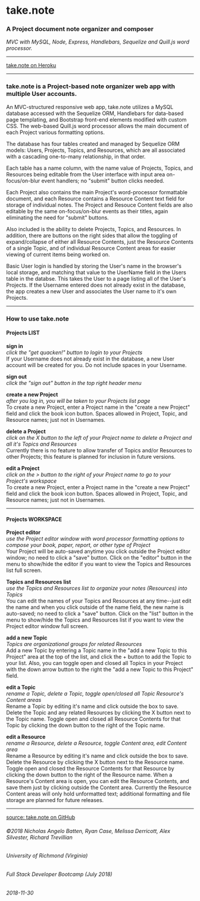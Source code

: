# take.note
### A Project document note organizer and composer

*MVC with MySQL, Node, Express, Handlebars, Sequelize and Quill.js word processor.*

_________________________________________________    

[take.note on Heroku](https://book-reporter.herokuapp.com/)

_________________________________________________    

### take.note is a Project-based note organizer web app with multiple User accounts. 

An MVC-structured responsive web app, take.note utilizes a MySQL database accessed with the Sequelize ORM, Handlebars for data-based page templating, and Bootstrap front-end elements modified with custom CSS. The web-based Quill.js word processor allows the main document of each Project various formatting options.

The database has four tables created and managed by Sequelize ORM models: Users, Projects, Topics, and Resources, which are all associated with a cascading one-to-many relationship, in that order. 

Each table has a name column, with the name value of Projects, Topics, and Resources being editable from the User interface with input area on-focus/on-blur event handlers; no "submit" button clicks needed.

Each Project also contains the main Project's word-processor formattable document, and each Resource contains a Resource Content text field for storage of individual notes. The Project and Resouce Content fields are also editable by the same on-focus/on-blur events as their titles, again eliminating the need for "submit" buttons.

Also included is the ability to delete Projects, Topics, and Resources. In addition, there are buttons on the right sides that allow the toggling of expand/collapse of either all Resource Contents, just the Resource Contents of a single Topic, and of individual Resource Content areas for easier viewing of current items being worked on.

Basic User login is handled by storing the User's name in the browser's local storage, and matching that value to the UserName field in the Users table in the databse. This takes the User to a page listing all of the User's Projects. If the Username entered does not already exist in the database, the app creates a new User and associates the User name to it's own Projects.

_________________________________________________    

### How to use take.note 

#### Projects LIST 

__sign in__    
*click the "get quacken!" button to login to your Projects*    
If your Username does not already exist in the database, a new User account will be created for you. Do not include spaces in your Username.   

__sign out__    
*click the "sign out" button in the top right header menu*   

__create a new Project__    
*after you log in, you will be taken to your Projects list page*   
To create a new Project, enter a Project name in the "create a new Project" field and click the book icon button. Spaces allowed in Project, Topic, and Resource names; just not in Usernames.   

__delete a Project__    
*click on the X button to the left of your Project name to delete a Project and all it's Topics and Resources*   
Currently there is no feature to allow transfer of Topics and/or Resources to other Projects; this feature is planned for inclusion in future versions.   

__edit a Project__    
*click on the > button to the right of your Project name to go to your Project's workspace*   
To create a new Project, enter a Project name in the "create a new Project" field and click the book icon button. Spaces allowed in Project, Topic, and Resource names; just not in Usernames.   
_________________________________________________     

#### Projects WORKSPACE 

__Project editor__    
*use the Project editor window with word processor formatting options to compose your book, paper, report, or other type of Project*   
Your Project will be auto-saved anytime you click outside the Project editor window; no need to click a "save" button. Click on the "editor" button in the menu to show/hide the editor if you want to view the Topics and Resources list full screen.   

__Topics and Resources list__    
*use the Topics and Resources list to organize your notes (Resources) into Topics*   
You can edit the names of your Topics and Resources at any time--just edit the name and when you click outside of the name field, the new name is auto-saved; no need to click a "save" button. Click on the "list" button in the menu to show/hide the Topics and Resources list if you want to view the Project editor window full screen.   

__add a new Topic__    
*Topics are organizational groups for related Resources*   
Add a new Topic by entering a Topic name in the "add a new Topic to this Project" area at the top of the list, and click the + button to add the Topic to your list. Also, you can toggle open and closed all Topics in your Project with the down arrow button to the right the "add a new Topic to this Project" field.

__edit a Topic__    
*rename a Topic, delete a Topic, toggle open/closed all Topic Resource's Content areas*   
Rename a Topic by editing it's name and click outside the box to save. Delete the Topic and any related Resources by clicking the X button next to the Topic name. Toggle open and closed all Resource Contents for that Topic by clicking the down button to the right of the Topic name.

__edit a Resource__     
*rename a Resource, delete a Resource, toggle Content area, edit Content area*     
Rename a Resource by editing it's name and click outside the box to save. Delete the Resource by clicking the X button next to the Resource name. Toggle open and closed the Resource Contents for that Resource by clicking the down button to the right of the Resource name. When a Resource's Content area is open, you can edit the Resource Contents, and save them just by clicking outside the Content area. Currently the Resource Content areas will only hold unformatted text; additional formatting and file storage are planned for future releases.    

_________________________________________________    

[source: take.note on GitHub](https://github.com/LandrumTrev/book-reporter)

###### ©2018 Nicholas Angelo Batten, Ryan Case, Melissa Derricott, Alex Silvester, Richard Trevillian
###### University of Richmond (Virginia)
###### Full Stack Developer Bootcamp (July 2018)
###### 2018-11-30



